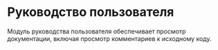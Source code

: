 # Руководство пользователя

Модуль руководства пользователя обеспечивает просмотр документации, включая просмотр комментариев к исходному коду.